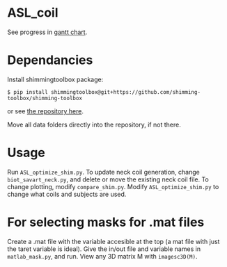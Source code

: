 # ASL_coil
See progress in [gantt chart](https://prod.teamgantt.com/gantt/schedule/?ids=2329320#ids=2329320&user=&custom=&company=&hide_completed=false&date_filter=&color_filter=).

# Dependancies
Install shimmingtoolbox package:
```
$ pip install shimmingtoolbox@git+https://github.com/shimming-toolbox/shimming-toolbox
```
or see [the repository here](https://github.com/shimming-toolbox/shimming-toolbox).

Move all data folders directly into the repository, if not there. 

# Usage
Run `ASL_optimize_shim.py`. To update neck coil generation, change `biot_savart_neck.py`, and delete or move the existing neck coil file. To change plotting, modify `compare_shim.py`. Modify `ASL_optimize_shim.py` to change what coils and subjects are used. 

# For selecting masks for .mat files
Create a .mat file with the variable accesible at the top (a mat file with just the taret variable is ideal). Give the in/out file and variable names in `matlab_mask.py`, and run. View any 3D matrix M with `imagesc3D(M)`. 
